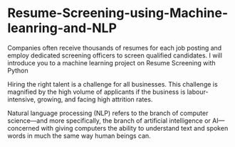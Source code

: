 # Resume-Screening-using-Machine-leanring-and-NLP

Companies often receive thousands of resumes for each job posting and employ dedicated screening officers to screen qualified candidates.
I will introduce you to a machine learning project on Resume Screening with Python
 
Hiring the right talent is a challenge for all businesses. This challenge is magnified by the high volume of applicants if the business is labour-intensive, growing, and facing high attrition rates.
 
 Natural language processing (NLP) refers to the branch of computer science—and more specifically, the branch of artificial intelligence or AI—concerned with giving computers the ability to understand text and spoken words in much the same way human beings can.

